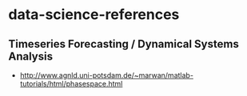 # data-science-references

## Timeseries Forecasting / Dynamical Systems Analysis

- http://www.agnld.uni-potsdam.de/~marwan/matlab-tutorials/html/phasespace.html
